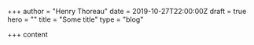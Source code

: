 +++
author = "Henry Thoreau"
date = 2019-10-27T22:00:00Z
draft = true
hero = ""
title = "Some title"
type = "blog"

+++
content